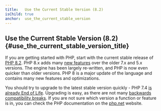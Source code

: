 ```yaml
---
title:   Use the Current Stable Version (8.2)
isChild: true
anchor:  use_the_current_stable_version
---
```


## Use the Current Stable Version (8.2) {#use_the_current_stable_version_title}

If you are getting started with PHP, start with the current stable release of [PHP 8.2][php-release]. PHP 8.x adds many [new features](#language_highlights) over the older 7.x and 5.x versions. The engine has been largely re-written, and PHP is now even quicker than older versions. PHP 8 is a major update of the language and contains many new features and optimizations.

You should try to upgrade to the latest stable version quickly - PHP 7.4 [is already End of Life](http://php.net/supported-versions.php). Upgrading is easy, as there are not many [backwards compatibility breaks][php-bc]. If you are not sure which version a function or feature is in, you can check the PHP documentation on the [php.net][php-docs] website.

[php-release]: https://php.net/downloads.php
[php-docs]: https://php.net/manual/
[php-bc]: https://php.net/manual/migration82.incompatible.php
